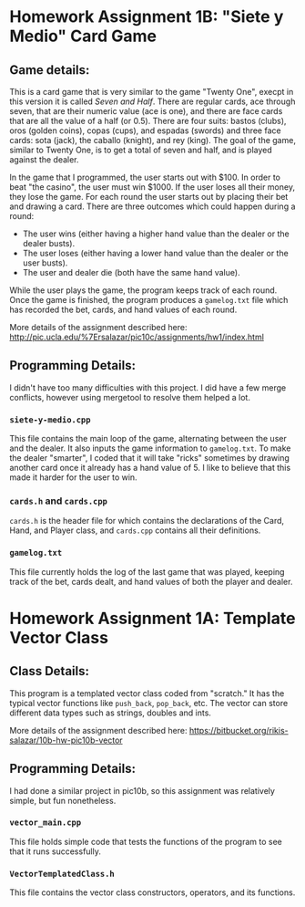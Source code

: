 # Homework Assignment 1B: "Siete y Medio" Card Game
## Game details:
This is a card game that is very similar to the game "Twenty One", execpt in this version it is called *Seven and Half*. There are regular cards, ace through seven, that are their numeric value (ace is one), and there are face cards that are all the value of a half (or 0.5). There are four suits: bastos (clubs), oros (golden coins), copas (cups), and espadas (swords) and three face cards: sota (jack), the caballo (knight), and rey (king). The goal of the game, similar to Twenty One, is to get a total of seven and half, and is played against the dealer.

In the game that I programmed, the user starts out with $100. In order to beat "the casino", the user must win $1000. If the user loses all their money, they lose the game. For each round the user starts out by placing their bet and drawing a card. There are three outcomes which could happen during a round:
- The user wins (either having a higher hand value than the dealer or the dealer busts).
- The user loses (either having a lower hand value than the dealer or the user busts).
- The user and dealer die (both have the same hand value).

While the user plays the game, the program keeps track of each round. Once the game is finished, the program produces a `gamelog.txt` file which has recorded the bet, cards, and hand values of each round. 

More details of the assignment described here: http://pic.ucla.edu/%7Ersalazar/pic10c/assignments/hw1/index.html
## Programming Details:
I didn't have too many difficulties with this project. I did have a few merge conflicts, however using mergetool to resolve them helped a lot.
### `siete-y-medio.cpp`
This file contains the main loop of the game, alternating between the user and the dealer. It also inputs the game information to `gamelog.txt`. To make the dealer "smarter", I coded that it will take "ricks" sometimes by drawing another card once it already has a hand value of 5. I like to believe that this made it harder for the user to win. 
### `cards.h` and `cards.cpp`
`cards.h` is the header file for which contains the declarations of the Card, Hand, and Player class, and `cards.cpp` contains all their definitions.
### `gamelog.txt`
This file currently holds the log of the last game that was played, keeping track of the bet, cards dealt, and hand values of both the player and dealer.
# Homework Assignment 1A: Template Vector Class
## Class Details:
This program is a templated vector class coded from "scratch." It has the typical vector functions like `push_back`, `pop_back`, etc. The vector can store different data types such as strings, doubles and ints. 

More details of the assignment described here: https://bitbucket.org/rikis-salazar/10b-hw-pic10b-vector
## Programming Details: 
I had done a similar project in pic10b, so this assignment was relatively simple, but fun nonetheless.
### `vector_main.cpp`
This file holds simple code that tests the functions of the program to see that it runs successfully.
### `VectorTemplatedClass.h`
This file contains the vector class constructors, operators, and its functions.
